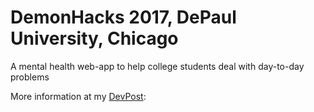 # DemonHacks 2017, DePaul University, Chicago

A mental health web-app to help college students deal with day-to-day problems

More information at my [DevPost](https://devpost.com/software/mentotality):
